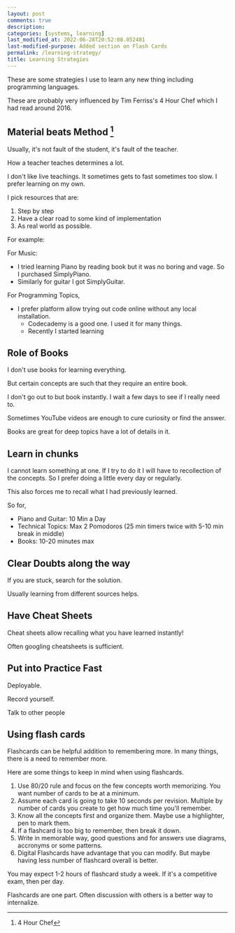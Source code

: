 ```yaml
---
layout: post
comments: true
description:
categories: [systems, learning]
last_modified_at: 2022-06-28T20:52:08.052481
last-modified-purpose: Added section on Flash Cards
permalink: /learning-strategy/
title: Learning Strategies
---
```


These are some strategies I use to learn any new thing including programming languages.

These are probably very influenced by Tim Ferriss's 4 Hour Chef which I had read around 2016.

## Material beats Method [^1]

Usually, it's not fault of the student, it's fault of the teacher.

How a teacher teaches determines a lot.

I don't like live teachings. It sometimes gets to fast sometimes too slow. I prefer learning on my own.

I pick resources that are:

1. Step by step
2. Have a clear road to some kind of implementation
3. As real world as possible.

For example:

For Music:

- I tried learning Piano by reading book but it was no boring and vage. So I purchased SimplyPiano.
- Similarly for guitar I got SimplyGuitar.

For Programming Topics,

- I prefer platform allow trying out code online without any local installation.
  - Codecademy is a good one. I used it for many things.
  - Recently I started learning

## Role of Books

I don't use books for learning everything.

But certain concepts are such that they require an entire book.

I don't go out to but book instantly. I wait a few days to see if I really need to.

Sometimes YouTube videos are enough to cure curiosity or find the answer.

Books are great for deep topics have a lot of details in it.

## Learn in chunks

I cannot learn something at one. If I try to do it I will have to recollection of the concepts. So I prefer doing a little every day or regularly.

This also forces me to recall what I had previously learned.

So for,

- Piano and Guitar: 10 Min a Day
- Technical Topics: Max 2 Pomodoros (25 min timers twice with 5-10 min break in middle)
- Books: 10-20 minutes max

## Clear Doubts along the way

If you are stuck, search for the solution.

Usually learning from different sources helps.

## Have Cheat Sheets

Cheat sheets allow recalling what you have learned instantly!

Often googling cheatsheets is sufficient.

## Put into Practice Fast

Deployable.

Record yourself.

Talk to other people

## Using flash cards

Flashcards can be helpful addition to remembering more. In many things, there is a need to remember more.

Here are some things to keep in mind when using flashcards.

1. Use 80/20 rule and focus on the few concepts worth memorizing. You want number of cards to be at a minimum. 
2. Assume each card is going to take 10 seconds per revision. Multiple by number of cards you create to get how much time you'll remember.
2. Know all the concepts first and organize them. Maybe use a highlighter, pen to mark them.
2. If a flashcard is too big to remember, then break it down.
5. Write in memorable way, good questions and for answers use diagrams, accronyms or some patterns.
6. Digital Flashcards have advantage that you can modify. But maybe having less number of flashcard overall is better. 

You may expect 1-2 hours of flashcard study a week. If it's a competitive exam, then per day.

Flashcards are one part. Often discussion with others is a better way to internalize.

[^1]: 4 Hour Chef
